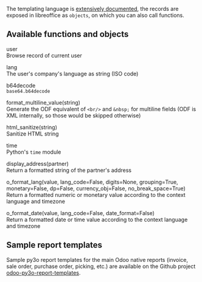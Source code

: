 The templating language is [extensively
documented](http://py3otemplate.readthedocs.io/en/latest/templating.html),
the records are exposed in libreoffice as `objects`, on which you can
also call functions.

## Available functions and objects

user  
Browse record of current user

lang  
The user's company's language as string (ISO code)

b64decode  
`base64.b64decode`

format_multiline_value(string)  
Generate the ODF equivalent of `<br/>` and `&nbsp;` for multiline fields
(ODF is XML internally, so those would be skipped otherwise)

html_sanitize(string)  
Sanitize HTML string

time  
Python's `time` module

display_address(partner)  
Return a formatted string of the partner's address

o_format_lang(value, lang_code=False, digits=None, grouping=True, monetary=False, dp=False, currency_obj=False, no_break_space=True)  
Return a formatted numeric or monetary value according to the context
language and timezone

o_format_date(value, lang_code=False, date_format=False)  
Return a formatted date or time value according to the context language
and timezone

## Sample report templates

Sample py3o report templates for the main Odoo native reports (invoice,
sale order, purchase order, picking, etc.) are available on the Github
project
[odoo-py3o-report-templates](https://github.com/akretion/odoo-py3o-report-templates).
